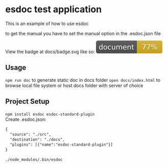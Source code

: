 # esdoc test application

This is an example of how to use esdoc

to get the manual you have to set the manual option in the .esdoc.json file

View the badge at docs/badge.svg like so: ![](./docs/badge.svg)

## Usage
`npm run doc` to generate static doc in docs folder
`open docs/index.html` to browse local file system or host docs folder with server of choice

## Project Setup

``npm install esdoc esdoc-standard-plugin``  
Create .esdoc.json:  
```
{  
  "source": "./src",  
  "destination": "./docs",  
  "plugins": [{"name":"esdoc-standard-plugin"}]  
}
```  
``./node_modules/.bin/esdoc``
